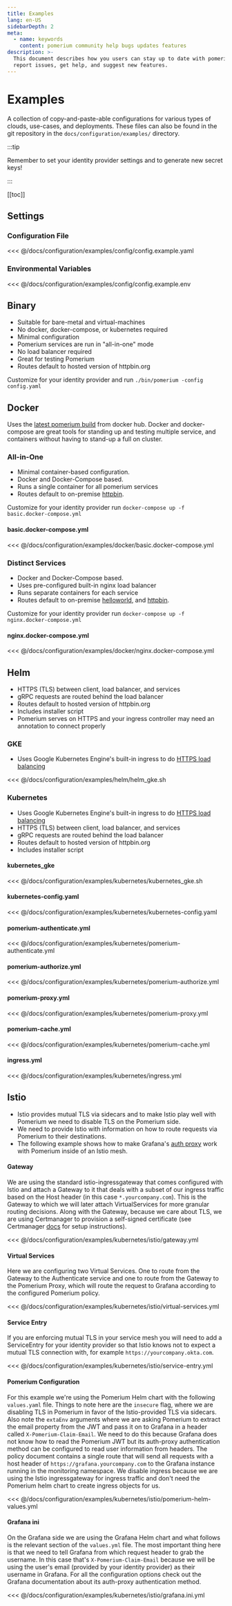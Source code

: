 ```yaml
---
title: Examples
lang: en-US
sidebarDepth: 2
meta:
  - name: keywords
    content: pomerium community help bugs updates features
description: >-
  This document describes how you users can stay up to date with pomerium,
  report issues, get help, and suggest new features.
---
```


# Examples

A collection of copy-and-paste-able configurations for various types of clouds, use-cases, and deployments. These files can also be found in the git repository in the `docs/configuration/examples/` directory.

:::tip

Remember to set your identity provider settings and to generate new secret keys!

:::

[[toc]]

## Settings

### Configuration File

<<< @/docs/configuration/examples/config/config.example.yaml

### Environmental Variables

<<< @/docs/configuration/examples/config/config.example.env

## Binary

- Suitable for bare-metal and virtual-machines
- No docker, docker-compose, or kubernetes required
- Minimal configuration
- Pomerium services are run in "all-in-one" mode
- No load balancer required
- Great for testing Pomerium
- Routes default to hosted version of httpbin.org

Customize for your identity provider and run `./bin/pomerium -config config.yaml`

## Docker

Uses the [latest pomerium build](https://hub.docker.com/r/pomerium/pomerium) from docker hub. Docker and docker-compose are great tools for standing up and testing multiple service, and containers without having to stand-up a full on cluster.

### All-in-One

- Minimal container-based configuration.
- Docker and Docker-Compose based.
- Runs a single container for all pomerium services
- Routes default to on-premise [httpbin].

Customize for your identity provider run `docker-compose up -f basic.docker-compose.yml`

#### basic.docker-compose.yml

<<< @/docs/configuration/examples/docker/basic.docker-compose.yml

### Distinct Services

- Docker and Docker-Compose based.
- Uses pre-configured built-in nginx load balancer
- Runs separate containers for each service
- Routes default to on-premise [helloworld], and [httpbin].

Customize for your identity provider run `docker-compose up -f nginx.docker-compose.yml`

#### nginx.docker-compose.yml

<<< @/docs/configuration/examples/docker/nginx.docker-compose.yml

## Helm

- HTTPS (TLS) between client, load balancer, and services
- gRPC requests are routed behind the load balancer
- Routes default to hosted version of httpbin.org
- Includes installer script
- Pomerium serves on HTTPS and your ingress controller may need an annotation to
  connect properly

### GKE

- Uses Google Kubernetes Engine's built-in ingress to do [HTTPS load balancing]

<<< @/docs/configuration/examples/helm/helm_gke.sh

### Kubernetes

- Uses Google Kubernetes Engine's built-in ingress to do [HTTPS load balancing]
- HTTPS (TLS) between client, load balancer, and services
- gRPC requests are routed behind the load balancer
- Routes default to hosted version of httpbin.org
- Includes installer script

#### kubernetes_gke

<<< @/docs/configuration/examples/kubernetes/kubernetes_gke.sh

#### kubernetes-config.yaml

<<< @/docs/configuration/examples/kubernetes/kubernetes-config.yaml

#### pomerium-authenticate.yml

<<< @/docs/configuration/examples/kubernetes/pomerium-authenticate.yml

#### pomerium-authorize.yml

<<< @/docs/configuration/examples/kubernetes/pomerium-authorize.yml

#### pomerium-proxy.yml

<<< @/docs/configuration/examples/kubernetes/pomerium-proxy.yml

#### pomerium-cache.yml

<<< @/docs/configuration/examples/kubernetes/pomerium-cache.yml


#### ingress.yml

<<< @/docs/configuration/examples/kubernetes/ingress.yml

[helloworld]: https://hub.docker.com/r/tutum/hello-world
[httpbin]: https://httpbin.org/
[https load balancing]: https://cloud.google.com/kubernetes-engine/docs/concepts/ingress

## Istio

[istio]: https://github.com/istio/istio
[certmanager]: https://github.com/jetstack/cert-manager
[grafana]: https://github.com/grafana/grafana

- Istio provides mutual TLS via sidecars and to make Istio play well with Pomerium we need to disable TLS on the Pomerium side.
- We need to provide Istio with information on how to route requests via Pomerium to their destinations.
- The following example shows how to make Grafana's [auth proxy](https://grafana.com/docs/grafana/latest/auth/auth-proxy) work with Pomerium inside of an Istio mesh.

#### Gateway

We are using the standard istio-ingressgateway that comes configured with Istio and attach a Gateway to it that deals with a subset of our ingress traffic based on the Host header (in this case `*.yourcompany.com`). This is the Gateway to which we will later attach VirtualServices for more granular routing decisions. Along with the Gateway, because we care about TLS, we are using Certmanager to provision a self-signed certificate (see Certmanager [docs](https://cert-manager.io/docs) for setup instructions).

<<< @/docs/configuration/examples/kubernetes/istio/gateway.yml

#### Virtual Services

Here we are configuring two Virtual Services. One to route from the Gateway to the Authenticate service and one to route from the Gateway to the Pomerium Proxy, which will route the request to Grafana according to the configured Pomerium policy.

<<< @/docs/configuration/examples/kubernetes/istio/virtual-services.yml

#### Service Entry

If you are enforcing mutual TLS in your service mesh you will need to add a ServiceEntry for your identity provider so that Istio knows not to expect a mutual TLS connection with, for example `https://yourcompany.okta.com`.

<<< @/docs/configuration/examples/kubernetes/istio/service-entry.yml

#### Pomerium Configuration

For this example we're using the Pomerium Helm chart with the following `values.yaml` file. Things to note here are the `insecure` flag, where we are disabling TLS in Pomerium in favor of the Istio-provided TLS via sidecars. Also note the `extaEnv` arguments where we are asking Pomerium to extract the email property from the JWT and pass it on to Grafana in a header called `X-Pomerium-Claim-Email`. We need to do this because Grafana does not know how to read the Pomerium JWT but its auth-proxy authentication method can be configured to read user information from headers. The policy document contains a single route that will send all requests with a host header of `https://grafana.yourcompany.com` to the Grafana instance running in the monitoring namespace. We disable ingress because we are using the Istio ingressgateway for ingress traffic and don't need the Pomerium helm chart to create ingress objects for us.

<<< @/docs/configuration/examples/kubernetes/istio/pomerium-helm-values.yml

#### Grafana ini

On the Grafana side we are using the Grafana Helm chart and what follows is the relevant section of the `values.yml` file. The most important thing here is that we need to tell Grafana from which request header to grab the username. In this case that's `X-Pomerium-Claim-Email` because we will be using the user's email (provided by your identity provider) as their username in Grafana. For all the configuration options check out the Grafana documentation about its auth-proxy authentication method.

<<< @/docs/configuration/examples/kubernetes/istio/grafana.ini.yml
